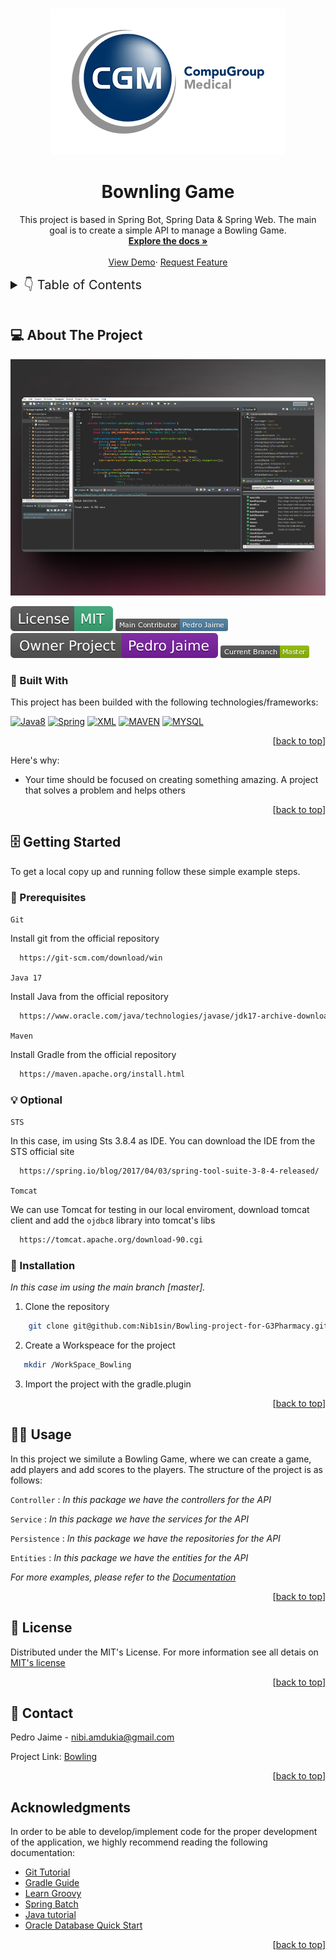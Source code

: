 

<!-- PROJECT SHIELDS -->
<!--
*** I'm using markdown "reference style" links for readability.
*** Reference links are enclosed in brackets [ ] instead of parentheses ( ).
*** See the bottom of this document for the declaration of the reference variables
*** for contributors-url, forks-url, etc. This is an optional, concise syntax you may use.
*** https://www.markdownguide.org/basic-syntax/#reference-style-links
-->

<!-- PROJECT LOGO -->
<!-- <img src="./images/logo.png" alt="Logo" width="140" height="60">-->
<br />
<div align="center" id="readme-top">
  <a href="https://www.sydema.it/" target="_blank" rel="noopener" alt="Logo">
    
![Logo](images/logo.webp)  
  </a>

  <h1 align="center">Bownling Game</h1>

  <p align="center">
    This project is based in Spring Bot, Spring Data & Spring Web. The main goal is to create a simple API to manage a Bowling Game.
    <br />
    <a href="https://spring.io/" target="_blank" rel="noopener"><strong>Explore the docs »</strong></a>
    <br />
    <br />
    <a href="https://github.com/Nib1sin/Bowling-project-for-G3Pharmacy" target="_blank" rel="noopener">View Demo</a>·
    <a href="https://www.cgm.com" target="_blank" rel="noopener">Request Feature</a>
  </p>
</div>





<!-- TABLE OF CONTENTS -->
<details>
  <summary style="font-size: 20px;">👇 Table of Contents</summary>
  <ol>
    <li>
      <a href="#💻-about-the-project">About The Project</a>
      <ul>
        <li><a href="#💼-built-with">Built With</a></li>
      </ul>
    </li>
    <li>
      <a href="#🗄️-getting-started">Getting Started</a>
      <ul>
        <li><a href="#📂-prerequisites">Prerequisites</a></li>
        <li><a href="#💡-optional">Prerequisites</a></li>
        <li><a href="#👷-installation">Installation</a></li>
      </ul>
    </li>
    <li><a href="#🧑‍💻-usage">Usage</a></li>
    <li><a href="#📑-license">License</a></li>
    <li><a href="#📠-contact">Contact</a></li>
    <li><a href="#acknowledgments">Acknowledgments</a></li>
  </ol>
</details>



</br>

<!-- ABOUT THE PROJECT -->
## 💻 About The Project
<!--<img src="./images/Spring_Batch.png" />-->
<a href="https://github.com/Nib1sin/Bowling-project-for-G3Pharmacy" target="_blank" rel="noopener">
    <p align="center">

![Logo](images/Spring.png) 
    </p>
</a>


<p align="center">

[![License][License]][License-url] [![Contributor][Contributor]][Contributor-url] [![Owner][Owner]][Owner-url] [![Branch][Branch]][Branch-url]
</p>


### 💼 Built With
This project has been builded with the following technologies/frameworks:

[![Java8][Java8]][Java8-url]
[![Spring][Spring]][Spring-url]
[![XML][XML]][XML-url]
[![MAVEN][MAVEN]][MAVEN-url]
[![MYSQL][MYSQL]][MYSQL-url]

<p align="right">[<a href="#readme-top">back to top</a>]</p>


Here's why:
* Your time should be focused on creating something amazing. A project that solves a problem and helps others
<p align="right">[<a href="#readme-top">back to top</a>]</p>



<!-- GETTING STARTED -->
## 🗄️ Getting Started
To get a local copy up and running follow these simple example steps.

### 📂 Prerequisites

`Git`

Install git from the official repository
  ```html
    https://git-scm.com/download/win
  ```

`Java 17`

Install Java from the official repository
  ```html
    https://www.oracle.com/java/technologies/javase/jdk17-archive-downloads.html
  ```  

`Maven`

Install Gradle from the official repository
  ```html
    https://maven.apache.org/install.html
  ```






### 💡 Optional

`STS`

In this case, im using Sts 3.8.4 as IDE. You can download the IDE from the STS official site
  ```html
    https://spring.io/blog/2017/04/03/spring-tool-suite-3-8-4-released/
  ```

`Tomcat`

We can use Tomcat for testing in our local enviroment, download tomcat client and add the `ojdbc8` library into tomcat's libs
  ```html
    https://tomcat.apache.org/download-90.cgi
  ```
  

### 👷 Installation

_In this case im using the main branch [master]._

1. Clone the repository
```sh
    git clone git@github.com:Nib1sin/Bowling-project-for-G3Pharmacy.git
  ```

2. Create a Workspeace for the project
```sh
   mkdir /WorkSpace_Bowling
```

3. Import the project with the gradle.plugin


<p align="right">[<a href="#readme-top">back to top</a>]</p>



<!-- USAGE EXAMPLES -->
## 🧑‍💻 Usage

In this project we similute a Bowling Game, where we can create a game, add players and add scores to the players.
The structure of the project is as follows:

`Controller` :
_In this package we have the controllers for the API_

`Service` :
_In this package we have the services for the API_

`Persistence` :
_In this package we have the repositories for the API_

`Entities` :
_In this package we have the entities for the API_



_For more examples, please refer to the [Documentation](https://github.com/Nib1sin/Bowling-project-for-G3Pharmacy/blob/master/docs/Bowling.pdf)_

<p align="right">[<a href="#readme-top">back to top</a>]</p>


<!-- LICENSE -->
## 📑 License

Distributed under the MIT's License. For more information see all detais on [MIT's license](https://es.wikipedia.org/wiki/Licencia_MIT)

<p align="right">[<a href="#readme-top">back to top</a>]</p>



<!-- CONTACT -->
## 📠 Contact

Pedro Jaime - [nibi.amdukia@gmail.com](mailto:nibi.amdukia@gmail.com)

Project Link: [Bowling](https://github.com/Nib1sin/Bowling-project-for-G3Pharmacy)

<p align="right">[<a href="#readme-top">back to top</a>]</p>



<!-- ACKNOWLEDGMENTS -->
## Acknowledgments

In order to be able to develop/implement code for the proper development of the application, we highly recommend reading the following documentation:

* [Git Tutorial](https://git-scm.com/docs/gittutorial)
* [Gradle Guide](https://gradle.org/guides/)
* [Learn Groovy](https://groovy-lang.org/learn.html)
* [Spring Batch](https://spring.io/projects/spring-batch#learn)
* [Java tutorial](https://docs.oracle.com/javase/tutorial/)
* [Oracle Database Quick Start](https://www.oracle.com/webfolder/technetwork/tutorials/obe/db/12c/r1/odb_quickstart/odb_quick_start.html)


<p align="right">[<a href="#readme-top">back to top</a>]</p>


<!-- MARKDOWN LINKS & IMAGES -->
<!-- https://www.markdownguide.org/basic-syntax/#reference-style-links -->

[product-screenshot]: images/Spring_Batch.png
[Java8]: https://img.shields.io/badge/java-%23E34F26.svg?style=for-the-badge&logo=openjdk&logoColor=white
[Java8-url]: https://www.java.com/it/download/help/java8.html
[Spring]: https://img.shields.io/badge/spring-%236DB33F.svg?style=for-the-badge&logo=spring&logoColor=white
[Spring-url]: https://spring.io/projects/spring-batch
[Gradle]: https://img.shields.io/badge/Gradle-02303A.svg?style=for-the-badge&logo=Gradle&logoColor=white
[Gradle-url]: https://gradle.org/
[Groovy]: https://img.shields.io/badge/Apache%20Groovy-4298B8.svg?style=for-the-badge&logo=Apache+Groovy&logoColor=white
[Groovy-url]: https://groovy-lang.org/
[Oracle]: https://img.shields.io/badge/Oracle-F80000?style=for-the-badge&logo=oracle&logoColor=white
[Oracle-url]: https://groovy-lang.org/
[XML]: https://img.shields.io/badge/Xml-%23FF9900?style=for-the-badge&logo=oracle&logoColor=white
[XML-url]: https://support.microsoft.com/it-it/office/informazioni-di-base-su-xml-a87d234d-4c2e-4409-9cbc-45e4eb857d44
[MAVEN]: https://img.shields.io/badge/Apache%20Maven-C71A36?style=for-the-badge&logo=Apache%20Maven&logoColor=white
[MAVEN-url]: https://maven.apache.org/
[MYSQL]: https://img.shields.io/badge/mysql-4479A1.svg?style=for-the-badge&logo=mysql&logoColor=white
[MYSQL-url]: https://www.mysql.com/


[License]: ./images/license_mit.svg
[License-url]: https://en.wikipedia.org/wiki/MIT_License
[Contributor]: ./images/main_contributor.png
[Contributor-url]: mailto:nibi.amdukia@gmail.com
[Owner]: ./images/owner_project.svg
[Owner-url]: mailto:nibi.amdukia@gmail.com
[Branch]: ./images/current_branch.png
[Branch-url]: https://github.com/Nib1sin/Bowling-project-for-G3Pharmacy

